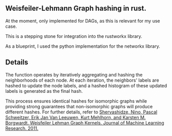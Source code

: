 ## Weisfeiler-Lehmann Graph hashing in rust.

At the moment, only implemented for DAGs, as this is relevant for my use case.

This is a stepping stone for integration into the rustworkx library.

As a blueprint, I used the python implementation for the networkx library.

## Details

The function operates by iteratively aggregating and hashing the neighborhoods of each node. At each iteration, the neighbors' labels are hashed to update the node labels, and a hashed histogram of these updated labels is generated as the final hash.

This process ensures identical hashes for isomorphic graphs while providing strong guarantees that non-isomorphic graphs will produce different hashes. For further details, refer to [Shervashidze, Nino, Pascal Schweitzer, Erik Jan Van Leeuwen, Kurt Mehlhorn, and Karsten M. Borgwardt. Weisfeiler Lehman Graph Kernels. Journal of Machine Learning Research. 2011.](http://www.jmlr.org/papers/volume12/shervashidze11a/shervashidze11a.pdf)

